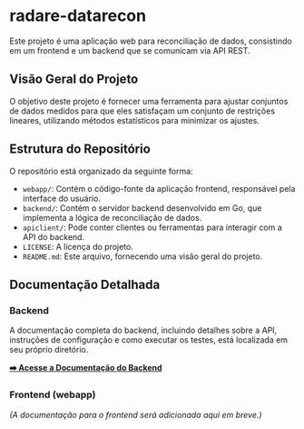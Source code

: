 # radare-datarecon

Este projeto é uma aplicação web para reconciliação de dados, consistindo em um frontend e um backend que se comunicam via API REST.

## Visão Geral do Projeto

O objetivo deste projeto é fornecer uma ferramenta para ajustar conjuntos de dados medidos para que eles satisfaçam um conjunto de restrições lineares, utilizando métodos estatísticos para minimizar os ajustes.

## Estrutura do Repositório

O repositório está organizado da seguinte forma:

-   `webapp/`: Contém o código-fonte da aplicação frontend, responsável pela interface do usuário.
-   `backend/`: Contém o servidor backend desenvolvido em Go, que implementa a lógica de reconciliação de dados.
-   `apiclient/`: Pode conter clientes ou ferramentas para interagir com a API do backend.
-   `LICENSE`: A licença do projeto.
-   `README.md`: Este arquivo, fornecendo uma visão geral do projeto.

## Documentação Detalhada

### Backend

A documentação completa do backend, incluindo detalhes sobre a API, instruções de configuração e como executar os testes, está localizada em seu próprio diretório.

**[➡️ Acesse a Documentação do Backend](./backend/README.md)**

### Frontend (webapp)

*(A documentação para o frontend será adicionada aqui em breve.)*
